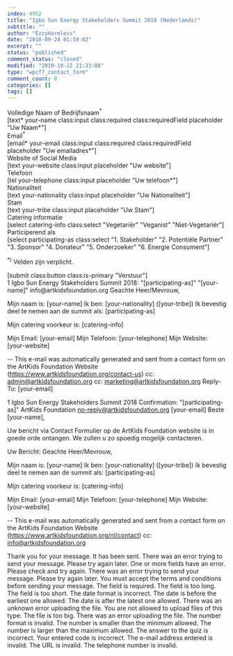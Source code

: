 ```yaml
---
index: 4952
title: "Igbo Sun Energy Stakeholders Summit 2018 (Nederlands)"
subtitle: ""
author: "EzzyHarmless"
date: "2018-09-24 01:59:02"
excerpt: ""
status: "published"
comment_status: "closed"
modified: "2019-10-22 21:33:08"
type: "wpcf7_contact_form"
comment_count: 0
categories: []
tags: []
---
```


<div class="field">
  <div class="label">Volledige Naam of Bedrijfsnaam<sup>*</sup></div>
  <div class="control has-icons-left has-icons-right">
    [text* your-name class:input class:required class:requiredField placeholder "Uw Naam*"]
    <span class="icon is-small is-left">
      <i class="fa fa-user"> </i>
    </span>
  </div>
</div>

<div class="field">
  <label class="label">Email<sup>*</sup></label>
  <div class="control has-icons-left has-icons-right">
    [email* your-email class:input class:required class:requiredField placeholder "Uw emailadres*"]
    <span class="icon is-small is-left">
      <i class="fa fa-envelope"> </i>
    </span>
  </div>
</div>

<div class="field">
  <label class="label">Website of Social Media</label>
  <div class="control has-icons-left has-icons-right">
    [text your-website class:input placeholder "Uw website"]
    <span class="icon is-small is-left">
      <i class="fa fa-link"> </i>
    </span>
  </div>
</div>


<div class="field">
  <label class="label">Telefoon</label>
  <div class="control has-icons-left has-icons-right">
    [tel your-telephone class:input placeholder "Uw telefoon*"]
    <span class="icon is-small is-left">
      <i class="fa fa-phone"></i>
    </span>
  </div>
</div>

<div class="field">
  <label class="label">Nationaliteit</label>
  <div class="control has-icons-left has-icons-right">
    [text your-nationality class:input placeholder "Uw Nationaliteit"]
    <span class="icon is-small is-left">
      <i class="fa fa-home"></i>
    </span>
  </div>
</div>

<div class="field">
  <label class="label">Stam</label>
  <div class="control has-icons-left has-icons-right">
    [text your-tribe class:input placeholder "Uw Stam"]
    <span class="icon is-small is-left">
      <i class="fa fa-users"></i>
    </span>
  </div>
</div>


<div class="field">
  <label class="label catering-info"> Catering informatie </label>
  <div class="control">
    <div class="select">
      [select catering-info class:select
      "Vegetariër"
      "Veganist"
      "Niet-Vegetariër"]
    </div>
  </div>
</div>


<div class="field">
  <label class="label participating-as"> Participerend als </label>
  <div class="control">
    <div class="select">
      [select participating-as class:select
      "1. Stakeholder"
      "2. Potentiële Partner"
      "3. Sponsor"
      "4. Donateur"
      "5. Onderzoeker"
      "6. Energie Consument"]
    </div>
  </div>
</div>


<p class="help is-success"><sup>*)</sup> Velden zijn verplicht.</p>

<div class="field is-grouped">
  <div class="control">
    [submit class:button class:is-primary "Verstuur"]
  </div>
</div>
1
Igbo Sun Energy Stakeholders Summit 2018: "[participating-as]"
"[your-name]" <wordpress@artkidsfoundation.org>
info@artkidsfoundation.org
Geachte Heer/Mevrouw,

Mijn naam is: [your-name]
Ik ben: [your-nationality] ([your-tribe])
Ik bevestig deel te nemen aan de summit als: [participating-as]

Mijn catering voorkeur is: [catering-info]

Mijn Email: [your-email]
Mijn Telefoon: [your-telephone]
Mijn Website: [your-website]


--
This e-mail was automatically generated and sent from a contact form on the ArtKids Foundation Website (https://www.artkidsfoundation.org/contact-us)
cc: admin@artkidsfoundation.org
cc: marketing@artkidsfoundation.org
Reply-To: [your-email]



1
Igbo Sun Energy Stakeholders Summit 2018 Confirmation: "[participating-as]"
ArtKids Foundation <no-reply@artkidsfoundation.org>
[your-email]
Beste [your-name],

Uw bericht via Contact Formulier op de ArtKids Foundation website is in goede orde ontangen. We zullen u zo spoedig mogelijk contacteren.

Uw Bericht:
Geachte Heer/Mevrouw,

Mijn naam is: [your-name]
Ik ben: [your-nationality] ([your-tribe])
Ik bevestig deel te nemen aan de summit als: [participating-as]

Mijn catering voorkeur is: [catering-info]

Mijn Email: [your-email]
Mijn Telefoon: [your-telephone]
Mijn Website: [your-website]

--
This e-mail was automatically generated and sent from a contact form on the ArtKids Foundation Website (https://www.artkidsfoundation.org/nl/contact)
cc: info@artkidsfoundation.org



Thank you for your message. It has been sent.
There was an error trying to send your message. Please try again later.
One or more fields have an error. Please check and try again.
There was an error trying to send your message. Please try again later.
You must accept the terms and conditions before sending your message.
The field is required.
The field is too long.
The field is too short.
The date format is incorrect.
The date is before the earliest one allowed.
The date is after the latest one allowed.
There was an unknown error uploading the file.
You are not allowed to upload files of this type.
The file is too big.
There was an error uploading the file.
The number format is invalid.
The number is smaller than the minimum allowed.
The number is larger than the maximum allowed.
The answer to the quiz is incorrect.
Your entered code is incorrect.
The e-mail address entered is invalid.
The URL is invalid.
The telephone number is invalid.
